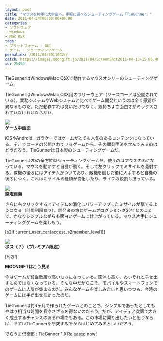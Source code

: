 ```yaml
---
layout: post
title: "マウスを片手に大宇宙へ。手軽に遊べるシューティングゲーム「TieGunner」"
date: 2011-04-24T06:00:00+09:00
categories:
- ソフトウェア
- Windows
- Mac OSX
tags: 
- プラットフォーム - GUI
- ゲーム - シューティングゲーム
permalink: /2011/04/20110424/
catch: https://images.moongift.jp/2011/04/ScreenShot2011-04-13-15.06.48_thumb.png
id: 26450
---
```

TieGunnerはWindows/Mac OSXで動作するマウスオンリーのシューティングゲーム。

  

TieGunnerはWindows/Mac OSX用のフリーウェア（ソースコードは公開されている）。業務システムやWebシステムと比べてゲーム開発というのは全く感覚が異なるものだ。ただ動作すれば良いだけでなく、気持ちよさ面白さがミックスされていなければならない。

  

![](https://images.moongift.jp/2011/04/ScreenShot2011-04-13-15.03.05_thumb.png)  
**ゲーム中画面**

  

iOSやAndroid、ガラケーではゲームがとても人気のあるコンテンツになっている。そこでコードの公開されているゲームから、その開発手法を学んでみるのはどうだろう。TieGunnerは日本製のシューティングゲームだ。

  
<!--more-->  

TieGunnerは2Dの全方位型シューティングゲームだ。使うのはマウスのみになっている。マウスを動かすと自機が動く。そして左クリックでミサイルを発射する。敵機の後ろにはアイテムがついており、敵機を倒した後に入手すると自機の後ろにつく。これはミサイルの種類が変化したり、ライフの役割も担っている。

  

![](https://images.moongift.jp/2011/04/ScreenShot2011-04-13-15.06.48_thumb.png)  
**設定画面**

  

さらに右クリックするとアイテムを消化しパワーアップしたミサイルが撃てるようになる（時間制限あり）。開発者の方はゲームプログラミング20年とのことで、かなりシンプルながらも面白いゲームに仕上がっている。マウス片手にシューティングゲームを楽しもう。

  
[s2If current\_user\_can(access\_s2member\_level1)]

![](https://images.moongift.jp/2011/04/ScreenShot2011-04-13-15.06.39_thumb.png)  
**ボス（？）（プレミアム限定）**

[/s2If]  
  
  

**MOONGIFTはこう見る**

  

今はゲームが相当敷居の高いものになっている。筐体も高く、おいそれと手を出すものではなくなっている。そんな中だからこそ、モバイルやスマートフォンでのゲームに人気が集まるのだ。みんなゲームを楽しみたいと思いつつも、今時のゲームには手が出せなかったのだ。

  

TieGunnerは約3ヶ月で作られたゲームとのことで、シンプルであったとしてもやはり相当な時間を費やさざるを得ないのだろう。だが、アイディア次第で大きく成長するチャンスのある市場でもある。この市場に乗り出したいと思うならば、まずはTieGunnerを研究する所からはじめてみるといいだろう。

  

[でらうま倶楽部 : TieGunner 1.0 Released now!](http://blog.livedoor.jp/tek_nishi/archives/4322498.html)

